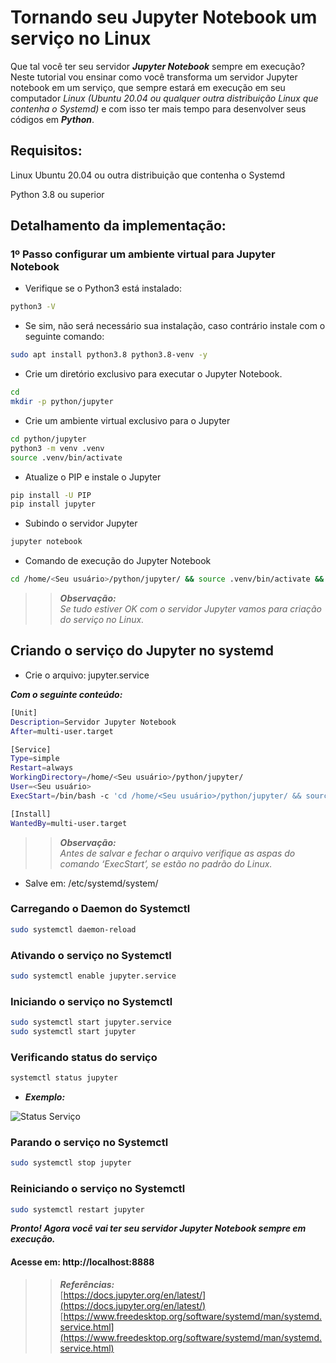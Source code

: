 # Tornando seu Jupyter Notebook um serviço no Linux

Que tal você ter seu servidor ***Jupyter Notebook*** sempre em execução? Neste tutorial vou ensinar como você transforma um servidor Jupyter notebook em um serviço, que sempre estará em execução em seu computador *Linux* *(Ubuntu 20.04 ou qualquer outra distribuição Linux que contenha o Systemd)* e com isso ter mais tempo para desenvolver seus códigos em ***Python***. 

## Requisitos:

Linux Ubuntu 20.04 ou outra distribuição que contenha o Systemd

Python 3.8 ou superior

## Detalhamento da implementação:

### 1º Passo configurar um ambiente virtual para Jupyter Notebook

- Verifique se o Python3 está instalado:

```bash
python3 -V
```

- Se sim, não será necessário sua instalação, caso contrário instale com o seguinte comando:

```bash
sudo apt install python3.8 python3.8-venv -y
```

- Crie um diretório exclusivo para executar o Jupyter Notebook.

```bash
cd
mkdir -p python/jupyter
```

- Crie um ambiente virtual exclusivo para o Jupyter

```bash
cd python/jupyter
python3 -m venv .venv
source .venv/bin/activate
```

- Atualize o PIP e instale o Jupyter

```bash
pip install -U PIP
pip install jupyter
```

- Subindo o servidor Jupyter

```bash
jupyter notebook
```

- Comando de execução do Jupyter Notebook

```bash
cd /home/<Seu usuário>/python/jupyter/ && source .venv/bin/activate && jupyter notebook > logs-servidor-jupyter.log 2>&1
```

>>***Observação:***<br>*Se tudo estiver OK com o servidor Jupyter vamos para criação do serviço no Linux.*

## Criando o serviço do Jupyter no systemd

- Crie o arquivo: jupyter.service

***Com o seguinte conteúdo:***

```bash
[Unit]
Description=Servidor Jupyter Notebook
After=multi-user.target

[Service]
Type=simple
Restart=always
WorkingDirectory=/home/<Seu usuário>/python/jupyter/
User=<Seu usuário>
ExecStart=/bin/bash -c 'cd /home/<Seu usuário>/python/jupyter/ && source .venv/bin/activate && jupyter notebook > logs-servidor-jupyter.log 2>&1'

[Install]
WantedBy=multi-user.target
```

>>***Observação:***<br>*Antes de salvar e fechar o arquivo verifique as aspas do comando ‘ExecStart’, se estão no padrão do Linux.*

- Salve em: /etc/systemd/system/

### Carregando o Daemon do Systemctl

```bash
sudo systemctl daemon-reload
```

### Ativando o serviço no Systemctl

```bash
sudo systemctl enable jupyter.service
```

### Iniciando o serviço no Systemctl

```bash
sudo systemctl start jupyter.service
sudo systemctl start jupyter
```

### Verificando status do serviço

```bash
systemctl status jupyter
```

- ***Exemplo:***

![Status Serviço](https://drive.google.com/uc?export=view&id=14S9Qj7I3zoTh5jE_dmkJYOwY4l5nGKB_)

### Parando o serviço no Systemctl

```bash
sudo systemctl stop jupyter
```

### Reiniciando o serviço no Systemctl

```bash
sudo systemctl restart jupyter
```

***Pronto! Agora você vai ter seu servidor Jupyter Notebook sempre em execução.***

#### Acesse em: http://localhost:8888 

>> ***Referências:***<br>[https://docs.jupyter.org/en/latest/](https://docs.jupyter.org/en/latest/)<br>[https://www.freedesktop.org/software/systemd/man/systemd.service.html](https://www.freedesktop.org/software/systemd/man/systemd.service.html)<br>



